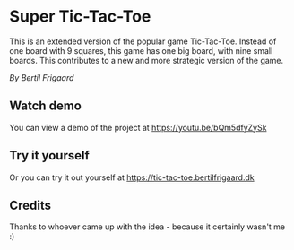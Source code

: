 # Super Tic-Tac-Toe
This is an extended version of the popular game Tic-Tac-Toe.
Instead of one board with 9 squares, this game has one big board, with nine small boards.
This contributes to a new and more strategic version of the game.

*By Bertil Frigaard*

## Watch demo
You can view a demo of the project at
https://youtu.be/bQm5dfyZySk 

## Try it yourself
Or you can try it out yourself at
https://tic-tac-toe.bertilfrigaard.dk

## Credits
Thanks to whoever came up with the idea - because it certainly wasn't me :)
